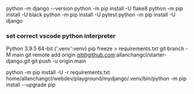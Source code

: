 python -m django --version
python -m pip install -U flake8
python -m pip install -U black
python -m pip install -U pytest
python -m pip install -U django

### set correct vscode python interpreter

Python 3.9.5 64-bit ('.venv':venv)
pip freeze > requirements.txt
git branch -M main
git remote add origin git@github.com:allanchangcl/starter-django.git
git push -u origin main

python -m pip install -U -r requirements.txt
home/allanchangcl/webdev/playground/mydjango/.venv/bin/python -m pip install --upgrade pip
